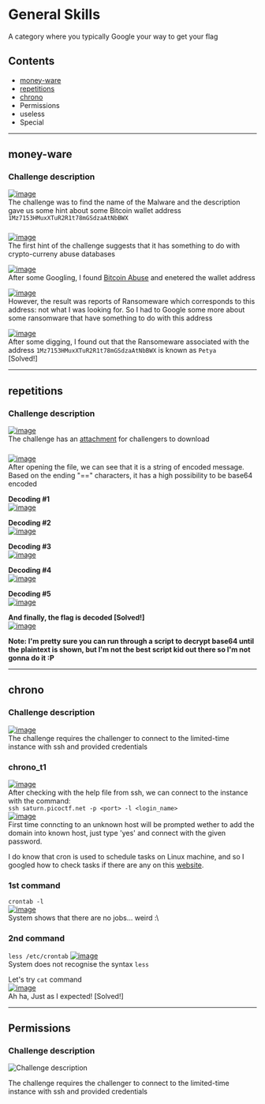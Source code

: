 # General Skills

A category where you typically Google your way to get your flag  
  
## Contents
- [money-ware](#money-ware)
- [repetitions](#repetitions)
- [chrono](#chrono)
- Permissions
- useless
- Special

<hr>

## money-ware  
  
### Challenge description
[![image](https://user-images.githubusercontent.com/70287409/228513250-dec6565b-088d-4c0b-be48-0b28a8697502.png)](#Challenge%20description)  
The challenge was to find the name of the Malware and the description gave us some hint about some Bitcoin wallet address `1Mz7153HMuxXTuR2R1t78mGSdzaAtNbBWX`  

### 
[![image](https://user-images.githubusercontent.com/70287409/228514495-db1975d0-510d-43c7-8415-0590e8352924.png)](#)  
The first hint of the challenge suggests that it has something to do with crypto-curreny abuse databases  
  
[![image](https://user-images.githubusercontent.com/70287409/228515230-696ffb04-e551-4e94-8a89-013655c02729.png)](#)  
After some Googling, I found [Bitcoin Abuse](https://www.bitcoinabuse.com/reports/1Mz7153HMuxXTuR2R1t78mGSdzaAtNbBWX) and enetered the wallet address  
  
[![image](https://user-images.githubusercontent.com/70287409/228515771-66e0575f-f81d-4e50-a8a8-1b4aef683b97.png)](#)  
However, the result was reports of Ransomeware which corresponds to this address: not what I was looking for. So I had to Google some more about some ransomware that have something to do with this address  
  
[![image](https://user-images.githubusercontent.com/70287409/228518009-87dd2b30-f51e-4f1d-8859-a9f823d72fe0.png)](#)  
After some digging, I found out that the Ransomeware associated with the address `1Mz7153HMuxXTuR2R1t78mGSdzaAtNbBWX` is known as `Petya`  
[Solved!]  
  
<hr>  
  
## repetitions  
  
### Challenge description  
[![image](https://user-images.githubusercontent.com/70287409/228523307-1fb5e100-e53a-4afe-8755-feeb695cb200.png)](#challenge%20description)  
The challenge has an [attachment](https://artifacts.picoctf.net/c/472/enc_flag) for challengers to download  
  
### 
[![image](https://user-images.githubusercontent.com/70287409/228523728-4e04b686-9740-4905-bc99-aa2cfa20babb.png)](#)  
After opening the file, we can see that it is a string of encoded message. Based on the ending "==" characters, it has a high possibility to be base64 encoded  
  
__Decoding #1__  
[![image](https://user-images.githubusercontent.com/70287409/228524769-6fbaa3ba-182f-4e63-bd77-875690cd559d.png)](#)  
  
__Decoding #2__  
[![image](https://user-images.githubusercontent.com/70287409/228524892-2e449ebb-0e1f-499d-a74f-8a20f929f749.png)](#)  
  
__Decoding #3__  
[![image](https://user-images.githubusercontent.com/70287409/228524983-afb0b410-bedf-42d0-9f71-9f67191883c3.png)](#)
  
__Decoding #4__  
[![image](https://user-images.githubusercontent.com/70287409/228525212-0a6bcc29-b193-4a30-beaf-8a62cb541e80.png)](#)  
  
__Decoding #5__  
[![image](https://user-images.githubusercontent.com/70287409/228525339-8d4e046d-9fb9-4904-9834-fd6b918ab39d.png)](#)  
  
__And finally, the flag is decoded [Solved!]__  
[![image](https://user-images.githubusercontent.com/70287409/228525435-ceb6e34f-cd60-40a8-86f3-fc5486a3d342.png)](#)
  
__Note: I'm pretty sure you can run through a script to decrypt base64 until the plaintext is shown, but I'm not the best script kid out there so I'm not gonna do it :P__

<hr>  
  
## chrono  

### Challenge description
[![image](https://github.com/m4karoni/CTF/assets/70287409/9c570384-3c71-48c2-aa9c-be69b7446d63)](#Challenge%20description)  
The challenge requires the challenger to connect to the limited-time instance with ssh and provided credentials  

### chrono_t1  
[![image](https://github.com/m4karoni/CTF/assets/70287409/5fa9b30b-9faa-4088-b69c-1736ee013b00)](#chrono_t1)  
After checking with the help file from ssh, we can connect to the instance with the command:  
`ssh saturn.picoctf.net -p <port> -l <login_name>`  
[![image](https://github.com/m4karoni/CTF/assets/70287409/f1499863-27be-4b68-937c-59991c739eba)](#chrono_t1)  
First time conncting to an unknown host will be prompted wether to add the domain into known host, just type 'yes' and connect with the given password.  

I do know that cron is used to schedule tasks on Linux machine, and so I googled how to check tasks if there are any on this [website](https://phoenixnap.com/kb/how-to-list-display-view-all-cron-jobs-linux).  
### 1st command  
`crontab -l`  
[![image](https://github.com/m4karoni/CTF/assets/70287409/f41fd8dc-378b-49ca-85fc-6704be9d2e5b)](#1st%20command)  
System shows that there are no jobs... weird :\  

### 2nd command  
`less /etc/crontab`
[![image](https://github.com/m4karoni/CTF/assets/70287409/9e5acbf9-2f5e-456f-9f43-af89f4cbe3c0)](#2nd%20command)  
System does not recognise the syntax `less`  

Let's try `cat` command  
[![image](https://github.com/m4karoni/CTF/assets/70287409/3310913c-6aba-4ace-9857-121948a20195)](#2nd%20command)  
Ah ha, Just as I expected! [Solved!]  
  
<hr>  
  
##  Permissions  

### Challenge description  
<picture>
  <img title="Challenge description" src="https://github.com/m4karoni/CTF/assets/70287409/663f290c-0a1f-4524-bf8c-48710da0aa5e">
</picture>  
  
<!-- [![image](https://github.com/m4karoni/CTF/assets/70287409/663f290c-0a1f-4524-bf8c-48710da0aa5e)](#Challenge%20description)  -->
<p>The challenge requires the challenger to connect to the limited-time instance with ssh and provided credentials  </p>
